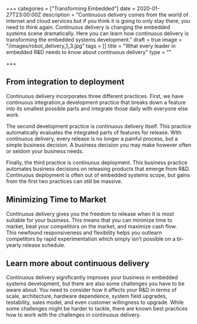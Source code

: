 +++
categories = ["Transforming Embedded"]
date = 2020-01-27T23:00:00Z
description = "Continuous delivery comes from the world of internet and cloud services but if you think it is going to only stay there, you need to think again. Continuous delivery is changing the embedded systems scene dramatically. Here you can learn how continuous delivery is transforming the embedded systems development."
draft = true
image = "/images/robot_delivery_1_3.jpg"
tags = []
title = "What every leader in embedded R&D needs to know about continuous delivery"
type = ""

+++
## From integration to deployment

Continuous delivery incorporates three different practices. First, we have continuous integration,a development practice that breaks down a feature into its smallest possible parts and integrate those daily with everyone else work.

The second development practice is continuous delivery itself. This practice automatically evaluates the integrated parts of features for release. With continuous delivery, every release is no longer a painful process, but a simple business decision. A business decision you may make however often or seldom your business needs.

Finally, the third practice is continuous deployment. This business practice automates business decisions on releasing products that emerge from R&D. Continuous deployment is often out of embedded systems scope, but gains from the first two practices can still be massive.

## Minimizing Time to Market

Continuous delivery gives you the freedom to release when it is most suitable for your business. This means that you can minimize time to market, beat your competitors on the market, and maximize cash flow.  
This newfound responsiveness and flexibility helps you outlearn competitors by rapid experimentation which simply isn’t possible on a bi-yearly release schedule.

## Learn more about continuous delivery

Continuous delivery significantly improves your business in embedded systems development, but there are also some challenges you have to be aware about. You need to consider how it affects your R&D in terms of scale, architecture, hardware dependence, system field upgrades, testability, sales model, and even customer willingness to upgrade. While some challenges might be harder to tackle, there are known best practices how to work with the challenges in continuous delivery.